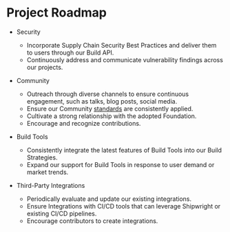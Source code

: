# Project Roadmap

- Security
  - Incorporate Supply Chain Security Best Practices and deliver them to users through our Build API.
  - Continuously address and communicate vulnerability findings across our projects.

- Community
  - Outreach through diverse channels to ensure continuous engagement, such as talks, blog posts, social media.
  - Ensure our Community [standards](https://github.com/shipwright-io/.github/blob/main/CODE_OF_CONDUCT.md#our-standards) are consistently applied.
  - Cultivate a strong relationship with the adopted Foundation.
  - Encourage and recognize contributions.

- Build Tools
  - Consistently integrate the latest features of Build Tools into our Build Strategies.
  - Expand our support for Build Tools in response to user demand or market trends.

- Third-Party Integrations
  - Periodically evaluate and update our existing integrations.
  - Ensure Integrations with CI/CD tools that can leverage Shipwright or existing CI/CD pipelines.
  - Encourage contributors to create integrations.